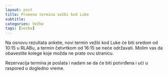 ```yaml
---
layout: post
title: Promena termina vežbi kod Luke 
subtitle: 
categories: Vežbe
tags: [vezbe]
---
```


Na osnovu rezultata ankete, novi termin vežbi kod Luke će biti sredom od 10:15 u RLABu, a termin četvrtkom od 16:15 se neće održavati. Molim vas da obavestite kolege koje možda ne prate ovu stranicu.

Rezervacija termina je poslata i nadam se da će biti potvrđena i ući u raspored u dogledno vreme.
